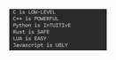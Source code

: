 <img width="176" alt="res" src="https://github.com/AntonSpiridonov61/AI_CV/blob/master/knn_classification/res.png">
